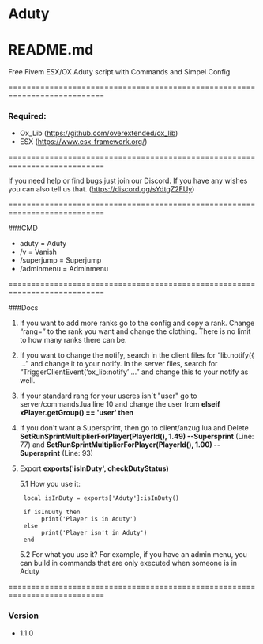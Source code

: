 # Aduty
# README.md

Free Fivem ESX/OX Aduty script with Commands and Simpel Config

===========================================================================

### Required:

* Ox_Lib (https://github.com/overextended/ox_lib)
* ESX (https://www.esx-framework.org/)

===========================================================================

If you need help or find bugs just join our Discord. If you have any wishes you can also tell us that. (https://discord.gg/sYdtgZ2FUy)

===========================================================================

###CMD

* aduty  =  Aduty
* /v  =  Vanish
* /superjump  =  Superjump
* /adminmenu  =  Adminmenu
  
===========================================================================

###Docs

1. If you want to add more ranks go to the config and copy a rank. Change “rang=” to the rank you want and change the clothing. There is no limit to how many ranks there can be.

2. If you want to change the notify, search in the client files for “lib.notify({ ...” and change it to your notify. In the server files, search for “TriggerClientEvent(‘ox_lib:notify’ ...” and change this to your notify as well.

3. If your standard rang for your useres isn`t "user" go to server/commands.lua line 10 and change the user from **elseif xPlayer.getGroup() == 'user' then**

4. If you don't want a Supersprint, then go to client/anzug.lua and Delete **SetRunSprintMultiplierForPlayer(PlayerId(), 1.49) --Supersprint** (Line: 77) and **SetRunSprintMultiplierForPlayer(PlayerId(), 1.00) --Supersprint** (Line: 93)

5. Export **exports('isInDuty', checkDutyStatus)**

   5.1  How you use it:
   
        local isInDuty = exports['Aduty']:isInDuty()

        if isInDuty then
             print('Player is in Aduty')
        else
             print('Player isn't in Aduty')
        end

   5.2 For what you use it? 
       For example, if you have an admin menu, you can build in commands that are only executed when someone is in Aduty

===========================================================================

### Version

* 1.1.0

        
